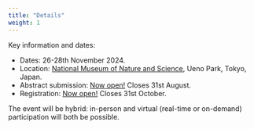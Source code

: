 ```yaml
---
title: "Details"
weight: 1
---
```


Key information and dates:
- Dates: 26-28th November 2024.
- Location: [National Museum of Nature and Science](https://www.kahaku.go.jp/english/), Ueno Park, Tokyo, Japan.
- Abstract submission: [Now open!](https://forms.gle/4wRPvpuBvEhgQvVC7) Closes 31st August.
- Registration: [Now open!](https://forms.gle/3LD7C8ZuMvqN8zQc9) Closes 31st October.

The event will be
hybrid: in-person and virtual (real-time or on-demand) participation will both be possible.

